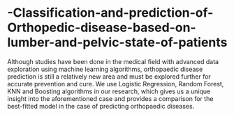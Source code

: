 # -Classification-and-prediction-of-Orthopedic-disease-based-on-lumber-and-pelvic-state-of-patients
Although studies have been done in the medical field with advanced data exploration using machine learning algorithms, orthopaedic disease prediction is still a relatively new area and must be explored further for accurate prevention and cure. We use Logistic Regression, Random Forest, KNN and Boosting algorithms in our research, which gives us a unique insight into the aforementioned case and provides a comparison for the best-fitted model in the case of predicting orthopaedic diseases.

